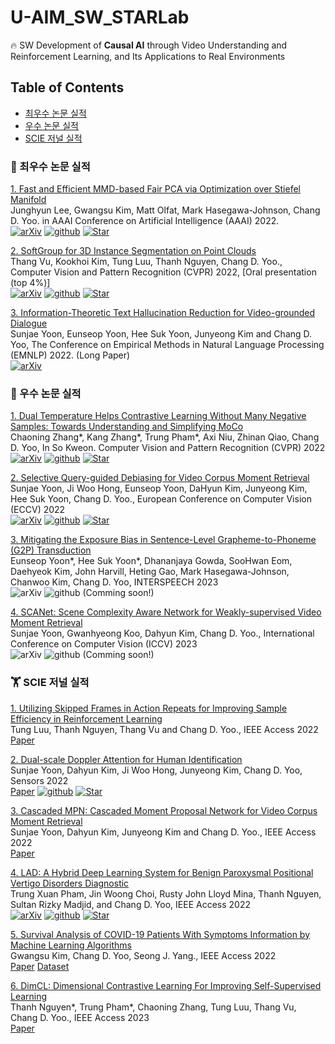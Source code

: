# U-AIM_SW_STARLab
🔥  SW Development of **Causal AI** through Video Understanding and Reinforcement Learning, and Its Applications to Real Environments

## Table of Contents
- [최우수 논문 실적](#최우수-논문-실적)
- [우수 논문 실적](#우수-논문-실적)
- [SCIE 저널 실적](#SCIE-저널-실적)


### 📢 최우수 논문 실적
[1. Fast and Efficient MMD-based Fair PCA via Optimization over Stiefel Manifold](https://arxiv.org/abs/2109.11196) <br/>
Junghyun Lee, Gwangsu Kim, Matt Olfat, Mark Hasegawa-Johnson, Chang D. Yoo. in AAAI Conference on Artificial Intelligence (AAAI) 2022. <br/>
[![arXiv](https://img.shields.io/badge/arXiv-2109.11196-b31b1b.svg)](https://arxiv.org/abs/2109.11196)
[![github](https://img.shields.io/badge/GitHub-gray?style=flat&logo=GitHub&logoColor=black)](https://github.com/nick-jhlee/fair-manifold-pca)
[![Star](https://img.shields.io/github/stars/nick-jhlee/fair-manifold-pca.svg?style=social&label=Star)](https://github.com/nick-jhlee/fair-manifold-pca)

[2. SoftGroup for 3D Instance Segmentation on Point Clouds](https://arxiv.org/abs/2203.01509) <br/>
Thang Vu, Kookhoi Kim, Tung Luu, Thanh Nguyen, Chang D. Yoo., Computer Vision and Pattern Recognition (CVPR) 2022, [Oral presentation (top 4%)] <br/>
[![arXiv](https://img.shields.io/badge/arXiv-2203.01509-b31b1b.svg)](https://arxiv.org/abs/2203.01509)
[![github](https://img.shields.io/badge/GitHub-gray?style=flat&logo=GitHub&logoColor=black)](https://github.com/thangvubk/SoftGroup)
[![Star](https://img.shields.io/github/stars/thangvubk/SoftGroup.svg?style=social&label=Star)](https://github.com/thangvubk/SoftGroup)

[3. Information-Theoretic Text Hallucination Reduction for Video-grounded Dialogue](https://arxiv.org/abs/2212.05765) <br/>
Sunjae Yoon, Eunseop Yoon, Hee Suk Yoon, Junyeong Kim and Chang D. Yoo, The Conference on Empirical Methods in Natural Language Processing (EMNLP) 2022. (Long Paper) <br/>
[![arXiv](https://img.shields.io/badge/arXiv-2212.05765-b31b1b.svg)](https://arxiv.org/abs/2212.05765)

### 📝  우수 논문 실적
[1. Dual Temperature Helps Contrastive Learning Without Many Negative Samples: Towards Understanding and Simplifying MoCo](https://arxiv.org/abs/2203.17248) <br/>
Chaoning Zhang*, Kang Zhang*, Trung Pham*, Axi Niu, Zhinan Qiao, Chang D. Yoo, In So Kweon. Computer Vision and Pattern Recognition (CVPR) 2022 <br/>
[![arXiv](https://img.shields.io/badge/arXiv-2203.17248-b31b1b.svg)](https://arxiv.org/abs/2203.17248) 
[![github](https://img.shields.io/badge/GitHub-gray?style=flat&logo=GitHub&logoColor=black)](https://github.com/ChaoningZhang/Dual-temperature)
[![Star](https://img.shields.io/github/stars/ChaoningZhang/Dual-temperature.svg?style=social&label=Star)](https://github.com/ChaoningZhang/Dual-temperature)

[2. Selective Query-guided Debiasing for Video Corpus Moment Retrieval](https://arxiv.org/abs/2210.08714) <br/>
Sunjae Yoon, Ji Woo Hong, Eunseop Yoon, DaHyun Kim, Junyeong Kim, Hee Suk Yoon, Chang D. Yoo., European Conference on Computer Vision (ECCV) 2022 <br/>
[![arXiv](https://img.shields.io/badge/arXiv-2210.08714-b31b1b.svg)](https://arxiv.org/abs/2210.08714) 
[![github](https://img.shields.io/badge/GitHub-gray?style=flat&logo=GitHub&logoColor=black)](https://github.com/dbstjswo505/SQuiDNet)
[![Star](https://img.shields.io/github/stars/dbstjswo505/SQuiDNet.svg?style=social&label=Star)](https://github.com/dbstjswo505/SQuiDNet)

[3. Mitigating the Exposure Bias in Sentence-Level Grapheme-to-Phoneme (G2P) Transduction]() <br/>
Eunseop Yoon*, Hee Suk Yoon*, Dhananjaya Gowda, SooHwan Eom, Daehyeok Kim, John Harvill, Heting Gao, Mark Hasegawa-Johnson, Chanwoo Kim, Chang D. Yoo, INTERSPEECH 2023 <br/>
![arXiv](https://img.shields.io/badge/arXiv-b31b1b.svg)
![github](https://img.shields.io/badge/GitHub-gray?style=flat&logo=GitHub&logoColor=black) (Comming soon!)

[4. SCANet: Scene Complexity Aware Network for Weakly-supervised Video Moment Retrieval]() <br/>
Sunjae Yoon, Gwanhyeong Koo, Dahyun Kim, Chang D. Yoo., International Conference on Computer Vision (ICCV) 2023 <br/>
![arXiv](https://img.shields.io/badge/arXiv-b31b1b.svg)
![github](https://img.shields.io/badge/GitHub-gray?style=flat&logo=GitHub&logoColor=black) (Comming soon!)

### 🏋️‍️ SCIE 저널 실적

[1. Utilizing Skipped Frames in Action Repeats for Improving Sample Efficiency in Reinforcement Learning](https://ieeexplore.ieee.org/document/9793636) <br/>
Tung Luu, Thanh Nguyen, Thang Vu and Chang D. Yoo., IEEE Access 2022 <br/>
[Paper](https://ieeexplore.ieee.org/document/9793636)

[2. Dual-scale Doppler Attention for Human Identification](https://www.mdpi.com/1424-8220/22/17/6363) <br/>
Sunjae Yoon, Dahyun Kim, Ji Woo Hong, Junyeong Kim, Chang D. Yoo, Sensors 2022 <br/>
[Paper](https://www.mdpi.com/1424-8220/22/17/6363)
[![github](https://img.shields.io/badge/GitHub-gray?style=flat&logo=GitHub&logoColor=black)](https://github.com/dbstjswo505/DSDA)
[![Star](https://img.shields.io/github/stars/dbstjswo505/DSDA.svg?style=social&label=Star)](https://github.com/dbstjswo505/DSDA)

[3. Cascaded MPN: Cascaded Moment Proposal Network for Video Corpus Moment Retrieval](https://ieeexplore.ieee.org/document/9795270) <br/>
Sunjae Yoon, Dahyun Kim, Junyeong Kim and Chang D. Yoo., IEEE Access 2022 <br/>
[Paper](https://ieeexplore.ieee.org/document/9795270)

[4. LAD: A Hybrid Deep Learning System for Benign Paroxysmal Positional Vertigo Disorders Diagnostic](https://arxiv.org/abs/2210.08282) <br/>
Trung Xuan Pham, Jin Woong Choi, Rusty John Lloyd Mina, Thanh Nguyen, Sultan Rizky Madjid, and Chang D. Yoo, IEEE Access 2022 <br/>
[![arXiv](https://img.shields.io/badge/arXiv-2210.08282-b31b1b.svg)](https://arxiv.org/abs/2210.08282)
[![github](https://img.shields.io/badge/GitHub-gray?style=flat&logo=GitHub&logoColor=black)](https://github.com/trungpx/lad)
[![Star](https://img.shields.io/github/stars/trungpx/lad.svg?style=social&label=Star)](https://github.com/trungpx/lad)

[5. Survival Analysis of COVID-19 Patients With Symptoms Information by Machine Learning Algorithms](https://ieeexplore.ieee.org/document/9794670) <br/>
Gwangsu Kim, Chang D. Yoo, Seong J. Yang., IEEE Access 2022 <br/>
[Paper](https://ieeexplore.ieee.org/document/9794670)
[Dataset](https://ieee-dataport.org/documents/survcovid19)

[6. DimCL: Dimensional Contrastive Learning For Improving Self-Supervised Learning](https://ieeexplore.ieee.org/document/10014996) <br/>
Thanh Nguyen*, Trung Pham*, Chaoning Zhang, Tung Luu, Thang Vu, Chang D. Yoo., IEEE Access 2023 <br/>
[Paper](https://ieeexplore.ieee.org/document/10014996)

